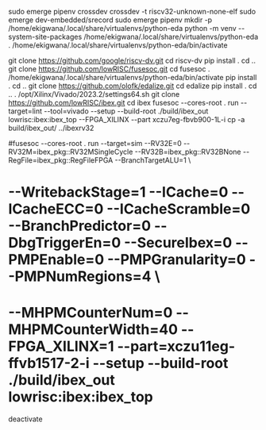 sudo emerge pipenv crossdev
crossdev -t riscv32-unknown-none-elf
sudo emerge dev-embedded/srecord
sudo emerge pipenv
mkdir -p /home/ekigwana/.local/share/virtualenvs/python-eda
python -m venv --system-site-packages /home/ekigwana/.local/share/virtualenvs/python-eda
. /home/ekigwana/.local/share/virtualenvs/python-eda/bin/activate

git clone https://github.com/google/riscv-dv.git
cd riscv-dv
pip install .
cd ..
git clone https://github.com/lowRISC/fusesoc.git
cd fusesoc
. /home/ekigwana/.local/share/virtualenvs/python-eda/bin/activate
pip install .
cd ..
git clone https://github.com/olofk/edalize.git
cd edalize
pip install .
cd ..
. /opt/Xilinx/Vivado/2023.2/settings64.sh 
git clone https://github.com/lowRISC/ibex.git
cd ibex
fusesoc --cores-root . run --target=lint --tool=vivado --setup --build-root ./build/ibex_out lowrisc:ibex:ibex_top --FPGA_XILINX --part xczu7eg-fbvb900-1L-i
cp -a build/ibex_out/ ../ibexrv32

#fusesoc --cores-root . run --target=sim --RV32E=0 --RV32M=ibex_pkg::RV32MSingleCycle --RV32B=ibex_pkg::RV32BNone --RegFile=ibex_pkg::RegFileFPGA --BranchTargetALU=1 \
# --WritebackStage=1 --ICache=0 --ICacheECC=0 --ICacheScramble=0 --BranchPredictor=0 --DbgTriggerEn=0 --SecureIbex=0 --PMPEnable=0 --PMPGranularity=0 --PMPNumRegions=4 \
# --MHPMCounterNum=0 --MHPMCounterWidth=40 --FPGA_XILINX=1 --part=xczu11eg-ffvb1517-2-i --setup --build-root ./build/ibex_out lowrisc:ibex:ibex_top

deactivate
